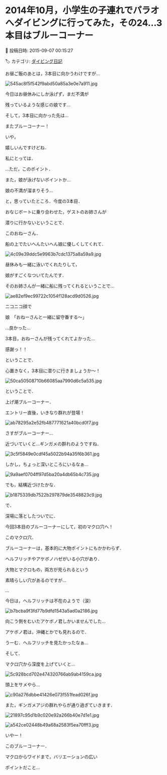 # 2014年10月，小学生の子連れでパラオへダイビングに行ってみた，その24…3本目はブルーコーナー

📅 投稿日時: 2015-09-07 00:15:27

🏷️ カテゴリ: [ダイビング日記](ce3a7a8d424d112fce83ee85c81a0e344.md)

お昼ご飯のあとは，3本目に向かうわけですが…




![545ac8f5f542f9abd50a85a3e0e7a911.jpg](images/545ac8f5f542f9abd50a85a3e0e7a911.jpg)




今日はお昼休みにしか泳げず，まだ不満が


残っているような感じの娘です…





そして，3本目に向かった先は…


またブルーコーナー！


いや，


嬉しいんですけどね．


私にとっては．





…ただ，このポイント．


また，娘が泳げないポイントか…


娘の不満が溜まりそう…





と，思っていたところ．今度の3本目．


おなじボートに乗り合わせた，ゲストのお姉さんが


潜りに行かないということで．





このおねーさん．


船の上でたいへんたいへん娘に優しくしてくれて．




![4c09e39ddc5e9963b7cdc1375a8a59a9.jpg](images/4c09e39ddc5e9963b7cdc1375a8a59a9.jpg)




昼休みも一緒に泳いでくれたりして，


娘がすごくなついてたんです．





そのお姉さんが一緒に船に残ってくれるということで…




![ae82ef9ec99722c1054f128acd9d0526.jpg](images/ae82ef9ec99722c1054f128acd9d0526.jpg)




ニコニコ顔で





娘　「おねーさんと一緒に留守番する～」





…良かった…


3本目，おねーさんが残ってくれてよかった…


感謝っ！！





ということで．


心置きなく，3本目に潜りに行きましょうか～！




![50ca50508710b66085aa7990d6c5a535.jpg](images/50ca50508710b66085aa7990d6c5a535.jpg)







ということで．


上げ潮ブルーコーナー．


エントリー直後，いきなり群れが登場！




![ab78295a2e52fb487771621a40bcd0f7.jpg](images/ab78295a2e52fb487771621a40bcd0f7.jpg)




さすがブルーコーナー…





近づいていくと…ギンガメの群れのようですね．




![3c5f5849e0cdf45a5022b94a35f6b361.jpg](images/3c5f5849e0cdf45a5022b94a35f6b361.jpg)




しかし，ちょっと深いところにいるなぁ…




![9a9aef0704ff97d5ba20a4db65b4c735.jpg](images/9a9aef0704ff97d5ba20a4db65b4c735.jpg)




でも，結構近づけたかな．







![b1875339db7522b297879de3548823c9.jpg](images/b1875339db7522b297879de3548823c9.jpg)




で．


深場に落としたついでに．


今回3本目のブルーコーナーにして，初のマクロ穴へ！


このマクロ穴．


ブルーコーナーは，基本的に大物ポイントにもかかわらず．


ヘルフリッチやアケボノハゼがいる小穴があり．


大物とマクロもの，両方が見られるという


素晴らしい穴があるのですが…


…


今日は，ヘルフリッチは不在のようで（涙）




![b7bcba9f3fd77b9dfd1543a5ad0a2186.jpg](images/b7bcba9f3fd77b9dfd1543a5ad0a2186.jpg)




向こう側をむいたアケボノ君しかいませんでした…


アケボノ君は，沖縄とかでも見れるので．


うーむ．ヘルフリッチを見たかったなぁ…





そして．


マクロ穴から深度を上げていくと…




![5c928bcd702e474320766ab9ab4159ca.jpg](images/5c928bcd702e474320766ab9ab4159ca.jpg)




頭上をサメやら…




![c90a276dbbe41426e073f551fead026f.jpg](images/c90a276dbbe41426e073f551fead026f.jpg)




また，ギンガメアジの群れやらが通り過ぎていきます．




![21897c95d1b9c020e92a266b40e7d1e1.jpg](images/21897c95d1b9c020e92a266b40e7d1e1.jpg)









![a542ce02448b49a68a2583f5ea70fff3.jpg](images/a542ce02448b49a68a2583f5ea70fff3.jpg)







いやー！


このブルーコーナー．


マクロからワイドまで，バリエーションの広い


ポイントだこと…
